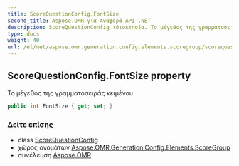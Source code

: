 ```yaml
---
title: ScoreQuestionConfig.FontSize
second_title: Aspose.OMR για Αναφορά API .NET
description: ScoreQuestionConfig ιδιοκτησία. Το μέγεθος της γραμματοσειράς κειμένου
type: docs
weight: 40
url: /el/net/aspose.omr.generation.config.elements.scoregroup/scorequestionconfig/fontsize/
---
```

## ScoreQuestionConfig.FontSize property

Το μέγεθος της γραμματοσειράς κειμένου

```csharp
public int FontSize { get; set; }
```

### Δείτε επίσης

* class [ScoreQuestionConfig](../)
* χώρος ονομάτων [Aspose.OMR.Generation.Config.Elements.ScoreGroup](../../scorequestionconfig/)
* συνέλευση [Aspose.OMR](../../../)



